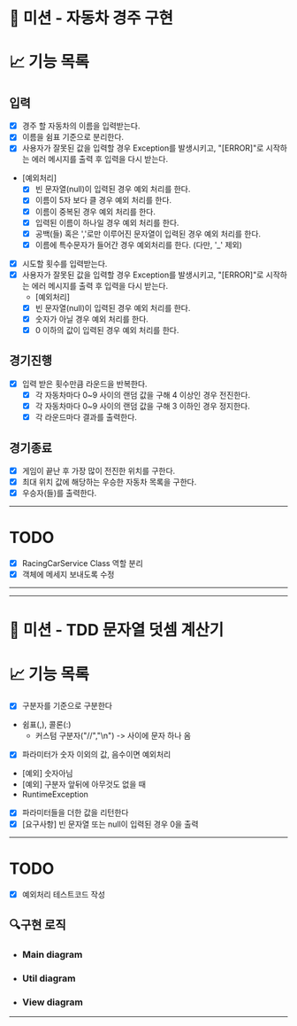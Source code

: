 # 🚀 미션 - 자동차 경주 구현

# 📈 기능 목록

## 입력
- [x] 경주 할 자동차의 이름을 입력받는다. 
- [x] 이름을 쉼표 기준으로 분리한다. 
- [x] 사용자가 잘못된 값을 입력할 경우 Exception를 발생시키고, "[ERROR]"로 시작하는 에러 메시지를 출력 후 입력을 다시 받는다.

- [예외처리]
  - [x] 빈 문자열(null)이 입력된 경우 예외 처리를 한다.
  - [x] 이름이 5자 보다 클 경우 예외 처리를 한다.
  - [x] 이름이 중복된 경우 예외 처리를 한다.
  - [x] 입력된 이름이 하나일 경우 예외 처리를 한다.
  - [x] 공백(들) 혹은 ','로만 이루어진 문자열이 입력된 경우 예외 처리를 한다.
  - [x] 이름에 특수문자가 들어간 경우 예외처리를 한다. (다만, '_' 제외)
  
- [x] 시도할 횟수를 입력받는다.
- [x] 사용자가 잘못된 값을 입력할 경우 Exception를 발생시키고, "[ERROR]"로 시작하는 에러 메시지를 출력 후 입력을 다시 받는다.
  - [예외처리]
  - [x] 빈 문자열(null)이 입력된 경우 예외 처리를 한다.
  - [x] 숫자가 아닐 경우 예외 처리를 한다.
  - [x] 0 이하의 값이 입력된 경우 예외 처리를 한다.

## 경기진행
- [x] 입력 받은 횟수만큼 라운드을 반복한다.
  - [x] 각 자동차마다 0~9 사이의 랜덤 값을 구해 4 이상인 경우 전진한다.
  - [x] 각 자동차마다 0~9 사이의 랜덤 값을 구해 3 이하인 경우 정지한다.
  - [x] 각 라운드마다 결과를 출력한다.

## 경기종료
- [x] 게임이 끝난 후 가장 많이 전진한 위치를 구한다.
- [x] 최대 위치 값에 해당하는 우승한 자동차 목록을 구한다.
- [x] 우승자(들)를 출력한다.

---

# TODO

- [x] RacingCarService Class 역할 분리
- [x] 객체에 메세지 보내도록 수정

---
---
# 🚀 미션 - TDD 문자열 덧셈 계산기

# 📈 기능 목록

- [X]  구분자를 기준으로 구분한다
- 쉼표(,), 콜론(:)
  - 커스텀 구분자("//","\n") -> 사이에 문자 하나 옴
- [X]  파라미터가 숫자 이외의 값, 음수이면 예외처리
  - [예외] 숫자아님
  - [예외] 구분자 앞뒤에 아무것도 없을 때
  - RuntimeException
- [X]  파라미터들을 더한 값을 리턴한다
- [X] [요구사항] 빈 문자열 또는 null이 입력된 경우 0을 출력
---

# TODO

- [X] 예외처리 테스트코드 작성

## 🔍구현 로직

- ### Main diagram
- ### Util diagram
- ### View diagram

---
